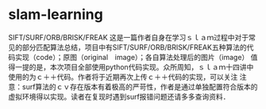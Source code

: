 # slam-learning
SIFT/SURF/ORB/BRISK/FREAK
这是一篇作者自身在学习ｓｌａｍ过程中对于常见的部分匹配算法总结，项目中有SIFT/SURF/ORB/BRISK/FREAK五种算法的代码实现（code）；原图（original　image）；各自算法处理后的图片（image）
值得一提的是，本次项目全部使用python代码实现。众所周知，ｓｌａｍ十四讲中使用的为ｃ＋＋代码。作者将于近期再次上传ｃ＋＋代码的实现，可以关注
注意：surf算法的ｃｖ存在版本有着极高的严苛性，作者是通过单独配置符合版本的虚拟环境得以实现。读者在复现时遇到surf报错问题还请多多查询资料．
